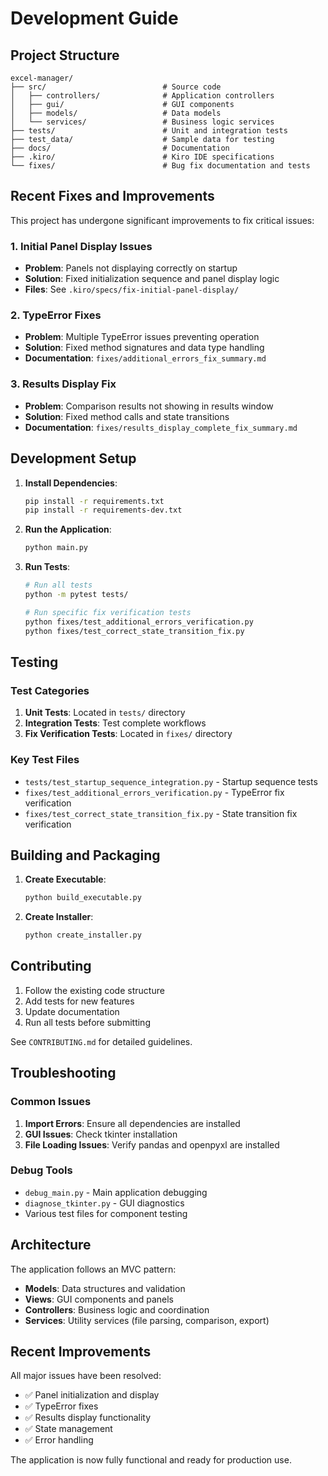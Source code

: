 # Development Guide

## Project Structure

```
excel-manager/
├── src/                          # Source code
│   ├── controllers/              # Application controllers
│   ├── gui/                      # GUI components
│   ├── models/                   # Data models
│   └── services/                 # Business logic services
├── tests/                        # Unit and integration tests
├── test_data/                    # Sample data for testing
├── docs/                         # Documentation
├── .kiro/                        # Kiro IDE specifications
└── fixes/                        # Bug fix documentation and tests
```

## Recent Fixes and Improvements

This project has undergone significant improvements to fix critical issues:

### 1. Initial Panel Display Issues
- **Problem**: Panels not displaying correctly on startup
- **Solution**: Fixed initialization sequence and panel display logic
- **Files**: See `.kiro/specs/fix-initial-panel-display/`

### 2. TypeError Fixes
- **Problem**: Multiple TypeError issues preventing operation
- **Solution**: Fixed method signatures and data type handling
- **Documentation**: `fixes/additional_errors_fix_summary.md`

### 3. Results Display Fix
- **Problem**: Comparison results not showing in results window
- **Solution**: Fixed method calls and state transitions
- **Documentation**: `fixes/results_display_complete_fix_summary.md`

## Development Setup

1. **Install Dependencies**:
   ```bash
   pip install -r requirements.txt
   pip install -r requirements-dev.txt
   ```

2. **Run the Application**:
   ```bash
   python main.py
   ```

3. **Run Tests**:
   ```bash
   # Run all tests
   python -m pytest tests/
   
   # Run specific fix verification tests
   python fixes/test_additional_errors_verification.py
   python fixes/test_correct_state_transition_fix.py
   ```

## Testing

### Test Categories

1. **Unit Tests**: Located in `tests/` directory
2. **Integration Tests**: Test complete workflows
3. **Fix Verification Tests**: Located in `fixes/` directory

### Key Test Files

- `tests/test_startup_sequence_integration.py` - Startup sequence tests
- `fixes/test_additional_errors_verification.py` - TypeError fix verification
- `fixes/test_correct_state_transition_fix.py` - State transition fix verification

## Building and Packaging

1. **Create Executable**:
   ```bash
   python build_executable.py
   ```

2. **Create Installer**:
   ```bash
   python create_installer.py
   ```

## Contributing

1. Follow the existing code structure
2. Add tests for new features
3. Update documentation
4. Run all tests before submitting

See `CONTRIBUTING.md` for detailed guidelines.

## Troubleshooting

### Common Issues

1. **Import Errors**: Ensure all dependencies are installed
2. **GUI Issues**: Check tkinter installation
3. **File Loading Issues**: Verify pandas and openpyxl are installed

### Debug Tools

- `debug_main.py` - Main application debugging
- `diagnose_tkinter.py` - GUI diagnostics
- Various test files for component testing

## Architecture

The application follows an MVC pattern:

- **Models**: Data structures and validation
- **Views**: GUI components and panels
- **Controllers**: Business logic and coordination
- **Services**: Utility services (file parsing, comparison, export)

## Recent Improvements

All major issues have been resolved:
- ✅ Panel initialization and display
- ✅ TypeError fixes
- ✅ Results display functionality
- ✅ State management
- ✅ Error handling

The application is now fully functional and ready for production use.